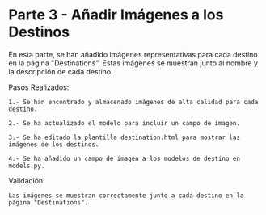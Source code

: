 # Parte 3 - Añadir Imágenes a los Destinos

En esta parte, se han añadido imágenes representativas para cada destino en la página "Destinations". Estas imágenes se muestran junto al nombre y la descripción de cada destino.

Pasos Realizados:

	1.- Se han encontrado y almacenado imágenes de alta calidad para cada destino.

    2.- Se ha actualizado el modelo para incluir un campo de imagen.

	3.- Se ha editado la plantilla destination.html para mostrar las imágenes de los destinos.

 	4.- Se ha añadido un campo de imagen a los modelos de destino en models.py.

Validación:

	Las imágenes se muestran correctamente junto a cada destino en la página "Destinations".
